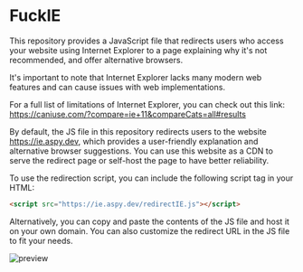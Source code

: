 # FuckIE

This repository provides a JavaScript file that redirects users who access your website using Internet Explorer to a page explaining why it's not recommended, and offer alternative browsers.

It's important to note that Internet Explorer lacks many modern web features and can cause issues with web implementations.

For a full list of limitations of Internet Explorer, you can check out this link: https://caniuse.com/?compare=ie+11&compareCats=all#results

By default, the JS file in this repository redirects users to the website https://ie.aspy.dev, which provides a user-friendly explanation and alternative browser suggestions.
You can use this website as a CDN to serve the redirect page or self-host the page to have better reliability.

To use the redirection script, you can include the following script tag in your HTML:
```html
<script src="https://ie.aspy.dev/redirectIE.js"></script>
```

Alternatively, you can copy and paste the contents of the JS file and host it on your own domain.
You can also customize the redirect URL in the JS file to fit your needs.

![preview](https://files.catbox.moe/qjfitw.png)
